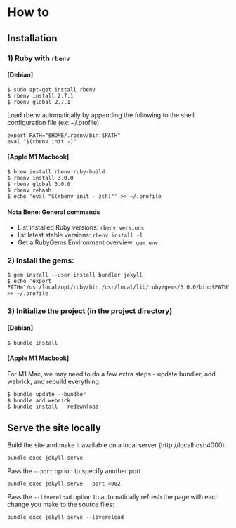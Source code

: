 # How to
## Installation
### 1) Ruby with `rbenv`
#### [Debian]

    $ sudo apt-get install rbenv
    $ rbenv install 2.7.1
    $ rbenv global 2.7.1

Load rbenv automatically by appending the following to the shell configuration file (ex: ~/.profile):

    export PATH="$HOME/.rbenv/bin:$PATH"
    eval "$(rbenv init -)"

#### [Apple M1 Macbook]
    $ brew install rbenv ruby-build
    $ rbenv install 3.0.0
    $ rbenv global 3.0.0
    $ rbenv rehash
    $ echo 'eval "$(rbenv init - zsh)"' >> ~/.profile

#### Nota Bene: General commands
- List installed Ruby versions: `rbenv versions`
- list latest stable versions: `rbenv install -l`
- Get a RubyGems Environment overview: `gem env`





### 2) Install the gems:
    $ gem install --user-install bundler jekyll
    $ echo 'export PATH="/usr/local/opt/ruby/bin:/usr/local/lib/ruby/gems/3.0.0/bin:$PATH"' >> ~/.profile

### 3) Initialize the project (in the project directory)
#### [Debian]
    $ bundle install

#### [Apple M1 Macbook]
For M1 Mac, we may need to do a few extra steps - update bundler, add webrick, and rebuild everything.

    $ bundle update --bundler
    $ bundle add webrick
    $ bundle install --redownload


## Serve the site locally
Build the site and make it available on a local server (http://localhost:4000):

    bundle exec jekyll serve

Pass the `--port` option to specify another port

    bundle exec jekyll serve --port 4002

Pass the `--livereload` option to automatically refresh the page with each change you make to the source files:

    bundle exec jekyll serve --livereload

[Jekyll quickstart]: https://jekyllrb.com/docs/
